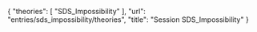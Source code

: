 {
    "theories": [
        "SDS_Impossibility"
    ],
    "url": "entries/sds_impossibility/theories",
    "title": "Session SDS_Impossibility"
}